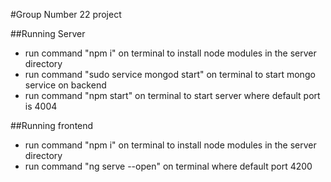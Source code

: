 #Group Number 22 project

##Running Server

* run command "npm i" on terminal to install node modules in the server directory
* run command "sudo service mongod start" on terminal to start mongo service on backend 
* run command "npm start" on terminal to start server where default port is 4004 

##Running frontend

* run command "npm i" on terminal to install node modules in the server directory
* run command "ng serve --open" on terminal where default port 4200
